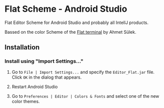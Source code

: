 Flat Scheme - Android Studio
==========================

Flat Editor Scheme for Android Studio and probably all IntellJ products.

Bassed on the color Scheme of the [Flat terminal][1] by Ahmet Sülek.

Installation
------------

###  Install using "Import Settings..."

1. Go to `File | Import Settings...` and specify the `Editor_Flat.jar` file.
 Click `OK` in the dialog that appears.

2. Restart Android Studio

3. Go to `Preferences | Editor | Colors & Fonts` and select one of the new 
color themes.


[1]: https://github.com/ahmetsulek/flat-terminal